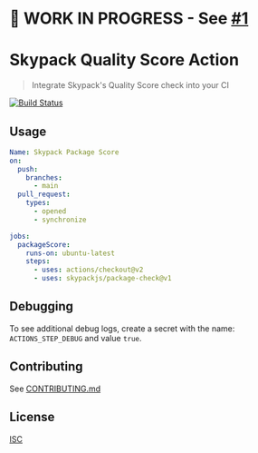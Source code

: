 # 🚧 WORK IN PROGRESS - See [#1](github.com/gr2m/skypack-quality-score-action/pull/1)

# Skypack Quality Score Action

> Integrate Skypack's Quality Score check into your CI

[![Build Status](https://github.com/gr2m/skypack-quality-score-action/workflows/Test/badge.svg)](https://github.com/gr2m/skypack-quality-score-action/actions)

## Usage

```yml
Name: Skypack Package Score
on:
  push:
    branches:
      - main
  pull_request:
    types:
      - opened
      - synchronize

jobs:
  packageScore:
    runs-on: ubuntu-latest
    steps:
      - uses: actions/checkout@v2
      - uses: skypackjs/package-check@v1
```

## Debugging

To see additional debug logs, create a secret with the name: `ACTIONS_STEP_DEBUG` and value `true`.

## Contributing

See [CONTRIBUTING.md](CONTRIBUTING.md)

## License

[ISC](LICENSE)

